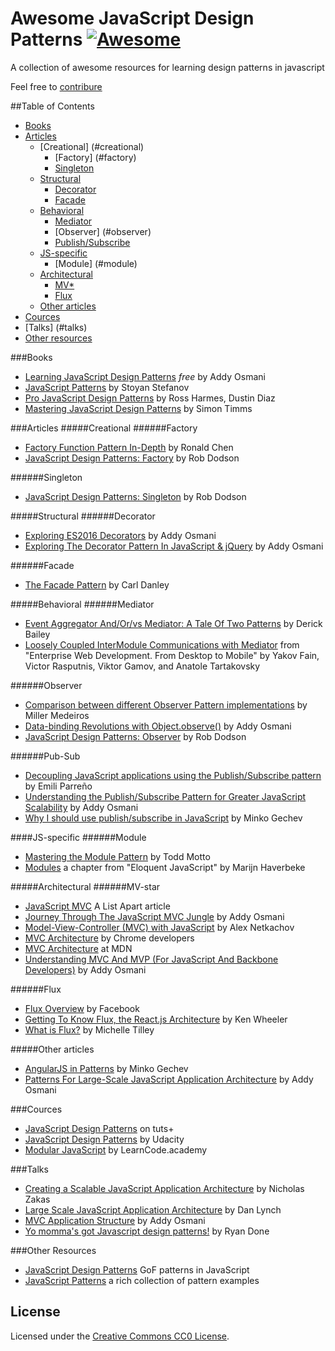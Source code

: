# Awesome JavaScript Design Patterns [![Awesome](https://cdn.rawgit.com/sindresorhus/awesome/d7305f38d29fed78fa85652e3a63e154dd8e8829/media/badge.svg)](https://github.com/sindresorhus/awesome)
 A collection of awesome resources for learning design patterns in javascript
 
 Feel free to [contribure](https://github.com/mazzur/awesome-javascript-design-patterns/blob/master/CONTRIBUTING.md)

##Table of Contents
- [Books](#books)
- [Articles](#articles)
  - [Creational] (#creational)
    - [Factory] (#factory)
    - [Singleton](#singleton)
  - [Structural](#structural)
    - [Decorator](#decorator)
    - [Facade](#facade)
  - [Behavioral](#behavioral)
    - [Mediator](#mediator)
    - [Observer] (#observer)
    - [Publish/Subscribe](#pub-sub)
  - [JS-specific](#js-specific)
    - [Module] (#module)
  - [Architectural](#architectural)
    - [MV*](#mv-star)
    - [Flux](#flux)
  - [Other articles](#other-articles)
- [Cources](#cources)
- [Talks] (#talks)
- [Other resources](#other-resources)
  
###Books
* [Learning JavaScript Design Patterns](https://addyosmani.com/resources/essentialjsdesignpatterns/book) *free* by Addy Osmani
* [JavaScript Patterns](https://www.goodreads.com/book/show/9422683-javascript-patterns) by Stoyan Stefanov
* [Pro JavaScript Design Patterns](https://www.goodreads.com/book/show/1960593.Pro_JavaScript_Design_Patterns) by Ross Harmes, Dustin Diaz
* [Mastering JavaScript Design Patterns](https://www.goodreads.com/book/show/23847040-mastering-javascript-design-patterns---essential-solutions-for-effective) by Simon Timms

###Articles
#####Creational
######Factory
* [Factory Function Pattern In-Depth](https://medium.com/@pyrolistical/factory-functions-pattern-in-depth-356d14801c91#.sw3kpn3gs) by Ronald Chen
* [JavaScript Design Patterns: Factory](http://robdodson.me/javascript-design-patterns-factory/) by Rob Dodson

######Singleton
* [JavaScript Design Patterns: Singleton](http://robdodson.me/javascript-design-patterns-singleton/) by Rob Dodson

#####Structural
######Decorator
* [Exploring ES2016 Decorators](https://medium.com/google-developers/exploring-es7-decorators-76ecb65fb841#.tkqihbpde) by Addy Osmani
* [Exploring The Decorator Pattern In JavaScript & jQuery](https://addyosmani.com/blog/decorator-pattern/) by Addy Osmani

######Facade
* [The Facade Pattern](https://carldanley.com/js-facade-pattern/) by Carl Danley

#####Behavioral
######Mediator
* [Event Aggregator And/Or/vs Mediator: A Tale Of Two Patterns](https://lostechies.com/derickbailey/2013/03/18/event-aggregator-andorvs-mediator-a-tale-of-two-patterns/) by Derick Bailey
* [Loosely Coupled InterModule Communications with Mediator](http://enterprisewebbook.com/ch6_large_js_apps.html#mediator_section) from "Enterprise Web Development. From Desktop to Mobile" by  Yakov Fain, Victor Rasputnis, Viktor Gamov, and Anatole Tartakovsky

######Observer
* [Comparison between different Observer Pattern implementations](https://github.com/millermedeiros/js-signals/wiki/Comparison-between-different-Observer-Pattern-implementations) by Miller Medeiros
* [Data-binding Revolutions with Object.observe()](http://www.html5rocks.com/en/tutorials/es7/observe/) by Addy Osmani
* [JavaScript Design Patterns: Observer](http://robdodson.me/javascript-design-patterns-observer/) by Rob Dodson

######Pub-Sub
* [Decoupling JavaScript applications using the Publish/Subscribe pattern](http://dev.housetrip.com/2014/09/15/decoupling-javascript-apps-using-pub-sub-pattern/) by Emili Parreño
* [Understanding the Publish/Subscribe Pattern for Greater JavaScript Scalability](https://msdn.microsoft.com/en-us/magazine/hh201955.aspx) by Addy Osmani
* [Why I should use publish/subscribe in JavaScript](http://blog.mgechev.com/2013/04/24/why-to-use-publishsubscribe-in-javascript/) by Minko Gechev

####JS-specific
######Module
* [Mastering the Module Pattern](https://toddmotto.com/mastering-the-module-pattern/) by Todd Motto
* [Modules](http://eloquentjavascript.net/10_modules.html) a chapter from "Eloquent JavaScript" by Marijn Haverbeke

#####Architectural
######MV-star
* [JavaScript MVC](http://alistapart.com/article/javascript-mvc) A List Apart article
* [Journey Through The JavaScript MVC Jungle](https://www.smashingmagazine.com/2012/07/journey-through-the-javascript-mvc-jungle/) by Addy Osmani
* [Model-View-Controller (MVC) with JavaScript](https://alexatnet.com/articles/model-view-controller-mvc-javascript) by Alex Netkachov
* [MVC Architecture](https://developer.chrome.com/apps/app_frameworks) by Chrome developers
* [MVC Architecture](https://developer.mozilla.org/en-US/Apps/Build/Modern_web_app_architecture/MVC_architecture) at MDN
* [Understanding MVC And MVP (For JavaScript And Backbone Developers)](https://addyosmani.com/blog/understanding-mvc-and-mvp-for-javascript-and-backbone-developers/) by Addy Osmani

######Flux
* [Flux Overview](https://facebook.github.io/flux/docs/overview.html#content) by Facebook
* [Getting To Know Flux, the React.js Architecture](https://scotch.io/tutorials/getting-to-know-flux-the-react-js-architecture) by Ken Wheeler
* [What is Flux?](http://fluxxor.com/what-is-flux.html) by Michelle Tilley

#####Other articles
* [AngularJS in Patterns](https://github.com/mgechev/angularjs-in-patterns) by Minko Gechev
* [Patterns For Large-Scale JavaScript Application Architecture](http://addyosmani.com/largescalejavascript/) by Addy Osmani

###Cources
* [JavaScript Design Patterns](http://code.tutsplus.com/courses/javascript-design-patterns) on tuts+
* [JavaScript Design Patterns](https://www.youtube.com/playlist?list=PLAwxTw4SYaPkGKjpeiLWz8ydvFEkmRkBn) by Udacity
* [Modular JavaScript](https://www.youtube.com/playlist?list=PLoYCgNOIyGABs-wDaaxChu82q_xQgUb4f) by LearnCode.academy

###Talks
* [Creating a Scalable JavaScript Application Architecture](https://youtu.be/b5pFv9NB9fs) by Nicholas Zakas
* [Large Scale JavaScript Application Architecture](https://youtu.be/kNrnRG1YgAQ) by Dan Lynch
* [MVC Application Structure](https://youtu.be/yIoPlBcW6XA) by Addy Osmani
* [Yo momma's got Javascript design patterns!](https://youtu.be/dMpp1_rJTXU) by Ryan Done

###Other Resources
* [JavaScript Design Patterns](http://www.dofactory.com/javascript/design-patterns) GoF patterns in JavaScript
* [JavaScript Patterns](https://github.com/shichuan/javascript-patterns) a rich collection of pattern examples

## License
Licensed under the [Creative Commons CC0 License](https://creativecommons.org/publicdomain/zero/1.0/).
